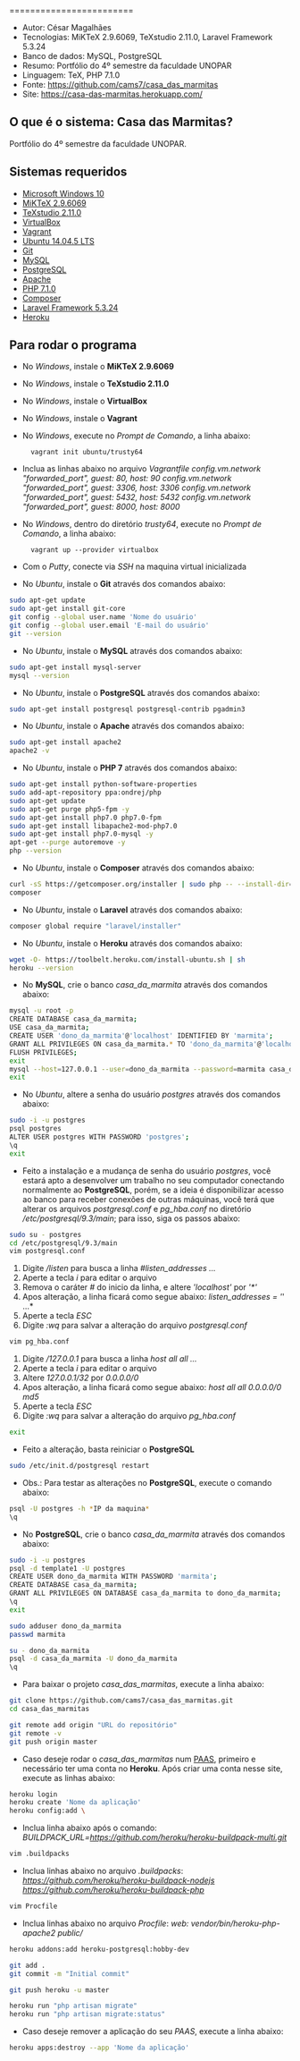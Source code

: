 ========================
* Autor: César Magalhães
* Tecnologias: MiKTeX 2.9.6069, TeXstudio 2.11.0, Laravel Framework 5.3.24
* Banco de dados: MySQL, PostgreSQL
* Resumo: Portfólio do 4º semestre da faculdade UNOPAR
* Linguagem: TeX, PHP 7.1.0
* Fonte: <https://github.com/cams7/casa_das_marmitas>
* Site: <https://casa-das-marmitas.herokuapp.com/>

O que é o sistema: Casa das Marmitas?
-------------------
Portfólio do 4º semestre da faculdade UNOPAR.

Sistemas requeridos
-------------------
* [Microsoft Windows 10](https://www.microsoft.com/pt-br/software-download/windows10)
* [MiKTeX 2.9.6069](http://miktex.org/)
* [TeXstudio 2.11.0](http://www.texstudio.org/)
* [VirtualBox](https://www.virtualbox.org/)
* [Vagrant](https://www.vagrantup.com/)
* [Ubuntu 14.04.5 LTS](http://releases.ubuntu.com/14.04/)
* [Git](https://git-scm.com/downloads)
* [MySQL](https://www.mysql.com/)
* [PostgreSQL](http://www.postgresql.org/download/)
* [Apache](https://www.apache.org/)
* [PHP 7.1.0](https://secure.php.net/)
* [Composer](https://getcomposer.org/)
* [Laravel Framework 5.3.24](https://laravel.com/)
* [Heroku](https://www.heroku.com/)

Para rodar o programa
-------------------
* No *Windows*, instale o **MiKTeX 2.9.6069**
* No *Windows*, instale o **TeXstudio 2.11.0**
* No *Windows*, instale o **VirtualBox**
* No *Windows*, instale o **Vagrant** 
* No *Windows*, execute no *Prompt de Comando*, a linha abaixo:
	
		vagrant init ubuntu/trusty64

* Inclua as linhas abaixo no arquivo *Vagrantfile*
*config.vm.network "forwarded_port", guest: 80, host: 90*
*config.vm.network "forwarded_port", guest: 3306, host: 3306*
*config.vm.network "forwarded_port", guest: 5432, host: 5432*
*config.vm.network "forwarded_port", guest: 8000, host: 8000*

* No *Windows*, dentro do diretório *trusty64*, execute no *Prompt de Comando*, a linha abaixo:

		vagrant up --provider virtualbox

* Com o *Putty*, conecte via *SSH* na maquina virtual inicializada
* No *Ubuntu*, instale o **Git** através dos comandos abaixo:
```sh
sudo apt-get update
sudo apt-get install git-core
git config --global user.name 'Nome do usuário'
git config --global user.email 'E-mail do usuário'
git --version
```		

* No *Ubuntu*, instale o **MySQL** através dos comandos abaixo:
```sh
sudo apt-get install mysql-server
mysql --version
```			

* No *Ubuntu*, instale o **PostgreSQL** através dos comandos abaixo:
```sh
sudo apt-get install postgresql postgresql-contrib pgadmin3
```			

* No *Ubuntu*, instale o **Apache** através dos comandos abaixo:
```sh
sudo apt-get install apache2
apache2 -v
```		

* No *Ubuntu*, instale o **PHP 7** através dos comandos abaixo:
```sh
sudo apt-get install python-software-properties
sudo add-apt-repository ppa:ondrej/php
sudo apt-get update
sudo apt-get purge php5-fpm -y
sudo apt-get install php7.0 php7.0-fpm
sudo apt-get install libapache2-mod-php7.0
sudo apt-get install php7.0-mysql -y
apt-get --purge autoremove -y
php --version
```

* No *Ubuntu*, instale o **Composer** através dos comandos abaixo:
```sh
curl -sS https://getcomposer.org/installer | sudo php -- --install-dir=/usr/local/bin --filename=composer
composer
```		

* No *Ubuntu*, instale o **Laravel** através dos comandos abaixo:
```sh
composer global require "laravel/installer"
```		
		
* No *Ubuntu*, instale o **Heroku** através dos comandos abaixo:
```sh
wget -O- https://toolbelt.heroku.com/install-ubuntu.sh | sh
heroku --version
```
	
* No **MySQL**, crie o banco *casa_da_marmita* através dos comandos abaixo:
```sh
mysql -u root -p
CREATE DATABASE casa_da_marmita;
USE casa_da_marmita;
CREATE USER 'dono_da_marmita'@'localhost' IDENTIFIED BY 'marmita';
GRANT ALL PRIVILEGES ON casa_da_marmita.* TO 'dono_da_marmita'@'localhost';
FLUSH PRIVILEGES;		
exit		
mysql --host=127.0.0.1 --user=dono_da_marmita --password=marmita casa_da_marmita
exit
```		
				
* No *Ubuntu*, altere a senha do usuário *postgres* através dos comandos abaixo:
```sh
sudo -i -u postgres
psql postgres
ALTER USER postgres WITH PASSWORD 'postgres';
\q
exit
```		
		
* Feito a instalação e a mudança de senha do usuário *postgres*, você estará apto a desenvolver um trabalho no seu computador conectando normalmente ao **PostgreSQL**, porém, se a ideia é disponibilizar acesso ao banco para receber conexões de outras máquinas, você terá que alterar os arquivos *postgresql.conf* e *pg_hba.conf* no diretório */etc/postgresql/9.3/main*; para isso, siga os passos abaixo:
```sh
sudo su - postgres
cd /etc/postgresql/9.3/main
vim postgresql.conf
```		
		
1. Digite */listen* para busca a linha *#listen_addresses ...*
2. Aperte a tecla *i* para editar o arquivo
3. Remova o caráter *#* do inicio da linha, e altere *'localhost'* por _'*'_
4. Apos alteração, a linha ficará como segue abaixo:
*listen_addresses = '*' ...*
5. Aperte a tecla *ESC*
6. Digite *:wq* para salvar a alteração do arquivo *postgresql.conf*
```sh
vim pg_hba.conf
```		
		
1. Digite */127.0.0.1* para busca a linha *host all all ...*
2. Aperte a tecla *i* para editar o arquivo
3. Altere *127.0.0.1/32* por *0.0.0.0/0*
4. Apos alteração, a linha ficará como segue abaixo:
*host all all 0.0.0.0/0 md5*
5. Aperte a tecla *ESC*
6. Digite *:wq* para salvar a alteração do arquivo *pg_hba.conf*
```sh
exit
```		
		
* Feito a alteração, basta reiniciar o **PostgreSQL**
```sh
sudo /etc/init.d/postgresql restart
```
				
* Obs.: Para testar as alterações no **PostgreSQL**, execute o comando abaixo:
```sh
psql -U postgres -h *IP da maquina*
\q
```				
		
* No **PostgreSQL**, crie o banco *casa_da_marmita* através dos comandos abaixo:
```sh
sudo -i -u postgres
psql -d template1 -U postgres
CREATE USER dono_da_marmita WITH PASSWORD 'marmita';
CREATE DATABASE casa_da_marmita;
GRANT ALL PRIVILEGES ON DATABASE casa_da_marmita to dono_da_marmita;
\q
exit

sudo adduser dono_da_marmita
passwd marmita

su - dono_da_marmita
psql -d casa_da_marmita -U dono_da_marmita
\q
```		

* Para baixar o projeto *casa_das_marmitas*, execute a linha abaixo:
```sh
git clone https://github.com/cams7/casa_das_marmitas.git
cd casa_das_marmitas

git remote add origin "URL do repositório"
git remote -v
git push origin master
```		
	
* Caso deseje rodar o *casa_das_marmitas* num [PAAS](https://pt.wikipedia.org/wiki/Plataforma_como_serviço), primeiro e necessário ter uma conta no **Heroku**. Após criar uma conta nesse site, execute as linhas abaixo:				
```sh		
heroku login
heroku create 'Nome da aplicação'
heroku config:add \
```

* Inclua linha abaixo após o comando:
*BUILDPACK_URL=https://github.com/heroku/heroku-buildpack-multi.git*
	
```sh
vim .buildpacks
```

* Inclua linhas abaixo no arquivo *.buildpacks*:
*https://github.com/heroku/heroku-buildpack-nodejs*
*https://github.com/heroku/heroku-buildpack-php*

```sh
vim Procfile
```

* Inclua linhas abaixo no arquivo *Procfile*:
*web: vendor/bin/heroku-php-apache2 public/*

```sh		
heroku addons:add heroku-postgresql:hobby-dev

git add .
git commit -m "Initial commit"

git push heroku -u master

heroku run "php artisan migrate"
heroku run "php artisan migrate:status"
```

* Caso deseje remover a aplicação do seu *PAAS*, execute a linha abaixo:
```sh		
heroku apps:destroy --app 'Nome da aplicação'
```